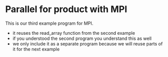 # Parallel for product with MPI

This is our third example program for MPI. 
 * it reuses the read_array function from the second example
 * if you understood the second program you understand this as well
 * we only include it as a separate program because we will reuse parts of it
   for the next example
